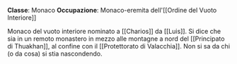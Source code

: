 **Classe**: Monaco
**Occupazione**: Monaco-eremita dell'[[Ordine del Vuoto Interiore]]

Monaco del vuoto interiore nominato a [[Charios]] da [[Luis]]. Si dice che sia in un remoto monastero in mezzo alle montagne a nord del [[Principato di Thuakhan]], al confine con il [[Protettorato di Valacchia]]. Non si sa da chi (o da cosa) si stia nascondendo.